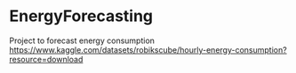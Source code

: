 # EnergyForecasting
Project to forecast energy consumption 
https://www.kaggle.com/datasets/robikscube/hourly-energy-consumption?resource=download
